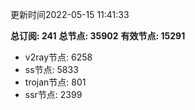 更新时间2022-05-15 11:41:33

**总订阅: 241**
**总节点: 35902**
**有效节点: 15291**
- v2ray节点: 6258
- ss节点: 5833
- trojan节点: 801
- ssr节点: 2399
